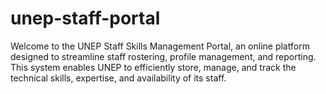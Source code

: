# unep-staff-portal
Welcome to the UNEP Staff Skills Management Portal, an online platform designed to streamline staff rostering, profile management, and reporting. This system enables UNEP to efficiently store, manage, and track the technical skills, expertise, and availability of its staff.
